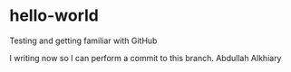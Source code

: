 # hello-world
Testing and getting familiar with GitHub

I writing now so I can perform a commit to this branch. Abdullah Alkhiary
